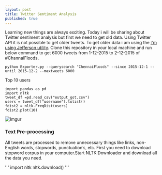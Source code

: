 ```yaml
---
layout: post
title: Twitter Sentiment Analysis
published: true
---
```


Learning new things are always exciting. Today i will be sharing about Twitter sentiment analysis but first we need to get old data. Using Twitter API it is not possible to get older tweets. To get older data i am using the [I'm using Jefferson utility](https://github.com/Jefferson-Henrique/GetOldTweets-python). Clone this repository in your local machine and run below command to get 6000 tweets from 1-12-2015 to 2-12-2015 of #ChannaiFloods.

```
python Exporter.py --querysearch "ChennaiFloods" --since 2015-12-1 --until 2015-12-2 --maxtweets 6000
```

Top 10 users

```
import pandas as pd
import nltk 
tweet_df =pd.read_csv("output_got.csv")
users = tweet_df["username"].tolist()
fdist2 = nltk.FreqDist(users)
fdist2.plot(10)
```

![Imgur](http://i.imgur.com/8a0uHsk.png)

### Text Pre-processing
All tweets are processed to remove unnecessary things like links, non-English words, stopwords, punctuation’s, etc. First you need to download stopword corpus in your computer.Start NLTK Downloader and download all the data you need.

'''
import nltk
nltk.download()
'''
